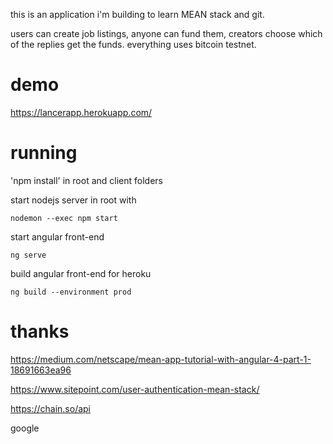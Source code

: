 this is an application i'm building to learn MEAN stack and git.

users can create job listings, anyone can fund them, creators choose which of the replies get the funds. everything uses bitcoin testnet.

# demo
https://lancerapp.herokuapp.com/

# running

'npm install' in root and client folders

start nodejs server in root with
```
nodemon --exec npm start 
```

start angular front-end
```
ng serve
```

build angular front-end for heroku
```
ng build --environment prod
```

# thanks
https://medium.com/netscape/mean-app-tutorial-with-angular-4-part-1-18691663ea96

https://www.sitepoint.com/user-authentication-mean-stack/

https://chain.so/api

google
